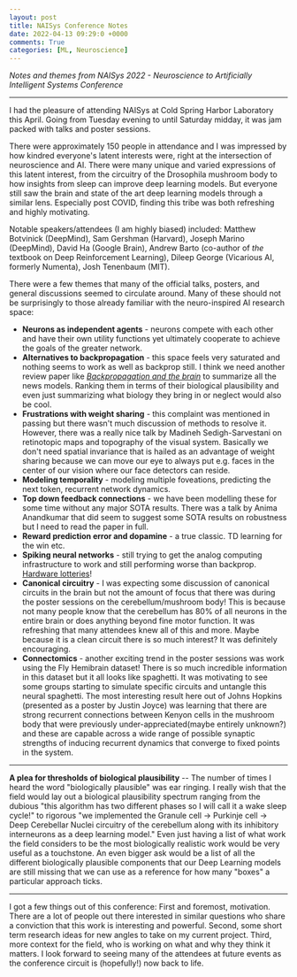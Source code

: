 ```yaml
---
layout: post
title: NAISys Conference Notes
date: 2022-04-13 09:29:0 +0000
comments: True
categories: [ML, Neuroscience]
---
```


*Notes and themes from NAISys 2022 - Neuroscience to Artificially Intelligent Systems Conference*

---

I had the pleasure of attending NAISys at Cold Spring Harbor Laboratory this April. Going from Tuesday evening to until Saturday midday, it was jam packed with talks and poster sessions.

There were approximately 150 people in attendance and I was impressed by how kindred everyone's latent interests were, right at the intersection of neuroscience and AI. There were many unique and varied expressions of this latent interest, from the circuitry of the Drosophila mushroom body to how insights from sleep can improve deep learning models. But everyone still saw the brain and state of the art deep learning models through a similar lens. Especially post COVID, finding this tribe was both refreshing and highly motivating.

Notable speakers/attendees (I am highly biased) included: Matthew Botvinick (DeepMind), Sam Gershman (Harvard), Joseph Marino (DeepMind), David Ha (Google Brain), Andrew Barto (co-author of *the* textbook on Deep Reinforcement Learning), Dileep George (Vicarious AI, formerly Numenta), Josh Tenenbaum (MIT).

There were a few themes that many of the official talks, posters, and general discussions seemed to circulate around. Many of these should not be surprisingly to those already familiar with the neuro-inspired AI research space:
* **Neurons as independent agents** - neurons compete with each other and have their own utility functions yet ultimately cooperate to achieve the goals of the greater network.
* **Alternatives to backpropagation** - this space feels very saturated and nothing seems to work as well as backprop still. I think we need another review paper like *[Backpropagation and the brain](https://www.nature.com/articles/s41583-020-0277-3)* to summarize all the news models. Ranking them in terms of their biological plausibility and even just summarizing what biology they bring in or neglect would also be cool.
* **Frustrations with weight sharing** - this complaint was mentioned in passing but there wasn't much discussion of methods to resolve it. However, there was a really nice talk by Madineh Sedigh-Sarvestani on retinotopic maps and topography of the visual system. Basically we don't need spatial invariance that is hailed as an advantage of weight sharing because we can move our eye to always put e.g. faces in the center of our vision where our face detectors can reside.
* **Modeling temporality** - modeling multiple foveations, predicting the next token, recurrent network dynamics.
* **Top down feedback connections** - we have been modelling these for some time without any major SOTA results. There was a talk by Anima Anandkumar that did seem to suggest some SOTA results on robustness but I need to read the paper in full.
* **Reward prediction error and dopamine** - a true classic. TD learning for the win etc.
* **Spiking neural networks** - still trying to get the analog computing infrastructure to work and still performing worse than backprop. [Hardware lotteries](https://www.trentonbricken.com/ComputingPathDependencies/)!
* **Canonical circuitry** - I was expecting some discussion of canonical circuits in the brain but not the amount of focus that there was during the poster sessions on the cerebellum/mushroom body! This is because not many people know that the cerebellum has 80% of all neurons in the entire brain or does anything beyond fine motor function. It was refreshing that many attendees knew all of this and more. Maybe because it is a clean circuit there is so much interest? It was definitely encouraging.
* **Connectomics** - another exciting trend in the poster sessions was work using the Fly Hemibrain dataset! There is so much incredible information in this dataset but it all looks like spaghetti. It was motivating to see some groups starting to simulate specific circuits and untangle this neural spaghetti. The most interesting result here out of Johns Hopkins (presented as a poster by Justin Joyce) was learning that there are strong recurrent connections between Kenyon cells in the mushroom body that were previously under-appreciated(maybe entirely unknown?) and these are capable across a wide range of possible synaptic strengths of inducing recurrent dynamics that converge to fixed points in the system.

---

**A plea for thresholds of biological plausibility** -- The number of times I heard the word "biologically plausible" was ear ringing. I really wish that the field would lay out a biological plausibility spectrum ranging from the dubious "this algorithm has two different phases so I will call it a wake sleep cycle!" to rigorous "we implemented the Granule cell -> Purkinje cell -> Deep Cerebellar Nuclei circuitry of the cerebellum along with its inhibitory interneurons as a deep learning model." Even just having a list of what work the field considers to be the most biologically realistic work would be very useful as a touchstone. An even bigger ask would be a list of all the different biologically plausible components that our Deep Learning models are still missing that we can use as a reference for how many "boxes" a particular approach ticks.

---

I got a few things out of this conference: First and foremost, motivation. There are a lot of people out there interested in similar questions who share a conviction that this work is interesting and powerful. Second, some short term research ideas for new angles to take on my current project. Third, more context for the field, who is working on what and why they think it matters. I look forward to seeing many of the attendees at future events as the conference circuit is (hopefully!) now back to life.
